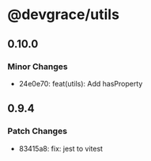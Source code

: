 # @devgrace/utils

## 0.10.0

### Minor Changes

- 24e0e70: feat(utils): Add hasProperty

## 0.9.4

### Patch Changes

- 83415a8: fix: jest to vitest
